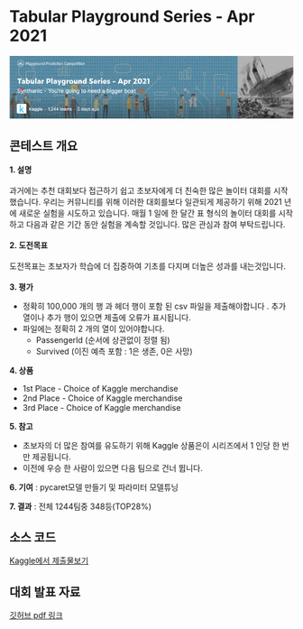 # Tabular Playground Series - Apr 2021

![](https://github.com/KJM94/Team_Project/blob/main/Tabular_Playground_Series_-_Apr_2021/image/Tabular%20Playground%20Series%20-%20Apr%202021.PNG)

## 콘테스트 개요 

**1. 설명**
<br/>
<br/>
과거에는 추천 대회보다 접근하기 쉽고 초보자에게 더 친숙한 많은 놀이터 대회를 시작했습니다.
우리는 커뮤니티를 위해 이러한 대회를보다 일관되게 제공하기 위해 2021 년에 새로운 실험을 시도하고 있습니다.
매월 1 일에 한 달간 표 형식의 놀이터 대회를 시작하고 다음과 같은 기간 동안 실험을 계속할 것입니다. 많은 관심과 참여 부탁드립니다.
<br/>
<br/>
**2. 도전목표**
<br/>
<br/>
도전목표는 초보자가 학습에 더 집중하여 기초를 다지며 더높은 성과를 내는것입니다.
<br/>
<br/>
**3. 평가**
<br/>
* 정확히 100,000 개의 행 과 헤더 행이 포함 된 csv 파일을 제출해야합니다 . 추가 열이나 추가 행이 있으면 제출에 오류가 표시됩니다.
* 파일에는 정확히 2 개의 열이 있어야합니다.
    * PassengerId (순서에 상관없이 정렬 됨)
    * Survived (이진 예측 포함 : 1은 생존, 0은 사망)

**4. 상품**
* 1st Place - Choice of Kaggle merchandise
* 2nd Place - Choice of Kaggle merchandise
* 3rd Place - Choice of Kaggle merchandise

**5. 참고**
* 초보자의 더 많은 참여를 유도하기 위해 Kaggle 상품은이 시리즈에서 1 인당 한 번만 제공됩니다.
* 이전에 우승 한 사람이 있으면 다음 팀으로 건너 뜁니다.

**6. 기여** : pycaret모델 만들기 및 파라미터 모델튜닝

**7. 결과** :  전체 1244팀중 348등(TOP28%)

## 소스 코드
[Kaggle에서 제출물보기](https://www.kaggle.com/kwonjungmin/titanic-visualization-bayesian-optimization)

## 대회 발표 자료
[깃허브 pdf 링크](https://github.com/KJM94/Team_project/blob/main/Tabular_Playground_Series_-_Apr_2021/titanic_TeamProj_final-.pdf)

